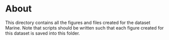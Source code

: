 # About 

This directory contains all the figures and files created for the dataset Marine. Note that scripts should be written such that each figure created for this dataset is saved into this folder.

